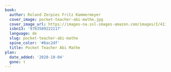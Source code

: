 ```yaml
---
book:
  author: Roland Zerpies Fritz Kammermeyer
  cover_image: pocket-teacher-abi-mathe.jpg
  cover_image_url: https://images-na.ssl-images-amazon.com/images/I/4111CD1T0TL.jpg
  isbn13: '9783589222117'
  language: de
  slug: pocket-teacher-abi-mathe
  spine_color: '#8ac2df'
  title: Pocket Teacher Abi Mathe
plan:
  date_added: '2020-10-04'
  gone: τ
---
```

